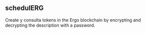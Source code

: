 <h2>schedulERG</h2>

<p>Create y consulta tokens in the Ergo blockchain by encrypting and decrypting the description with a password.</p>